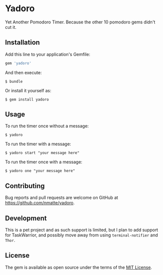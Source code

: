 # Yadoro

Yet Another Pomodoro Timer. Because the other 10 pomodoro gems didn't cut it.

## Installation

Add this line to your application's Gemfile:

```ruby
gem 'yadoro'
```

And then execute:

    $ bundle

Or install it yourself as:

    $ gem install yadoro

## Usage

To run the timer once without a message:

    $ yadoro

To run the timer with a message:

    $ yadoro start "your message here"

To run the timer once with a message:

    $ yadoro one "your message here"

## Contributing

Bug reports and pull requests are welcome on GitHub at https://github.com/nmatte/yadoro.


## Development

This is a pet project and as such support is limited, but I plan to add support for TaskWarrior, and possibly move away from using `terminal-notifier` and `Thor`.

## License

The gem is available as open source under the terms of the [MIT License](http://opensource.org/licenses/MIT).
